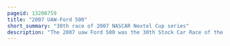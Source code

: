 ```yaml
---
pageid: 13206759
title: "2007 UAW-Ford 500"
short_summary: "30th race of 2007 NASCAR Nextel Cup series"
description: "The 2007 uaw Ford 500 was the 30th Stock Car Race of the 2007 Nascar Nextel Cup Series and the fourth in the 10-race season-ending Chase for the Nextel Cup. It was held on 7 october 2007 at talladega Superspeedway in talladega Alabama before a Crowd of 155000. Jeff Gordon of hendrick Motorsports won the 188-lap Race from 34th Place. Jimmie Johnson finished second and dave Blaney Third."
---
```

